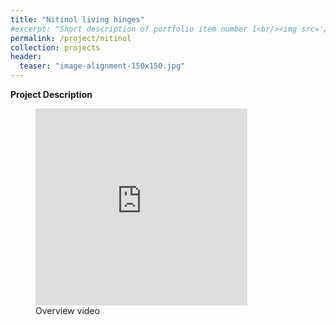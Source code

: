 ```yaml
---
title: "Nitinol living hinges"
#excerpt: "Short description of portfolio item number 1<br/><img src='/images/Laser_scanner.png'>"
permalink: /project/nitinol
collection: projects
header:
  teaser: "image-alignment-150x150.jpg"
---
```


**Project Description**

<figure>
    <iframe width=80% height="315" src="https://www.youtube.com/embed/yMeSXfQQgI8" frameborder="0" allow="accelerometer; autoplay; clipboard-write; encrypted-media; gyroscope; picture-in-picture" allowfullscreen></iframe>
    <figcaption>Overview video</figcaption>
</figure>
